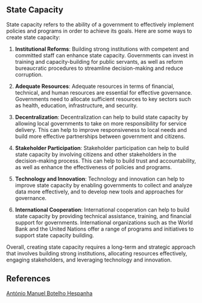 ## State Capacity

State capacity refers to the ability of a government to effectively implement policies and programs in order to achieve its goals. Here are some ways to create state capacity:

1. **Institutional Reforms**: Building strong institutions with competent and committed staff can enhance state capacity. Governments can invest in training and capacity-building for public servants, as well as reform bureaucratic procedures to streamline decision-making and reduce corruption.

2. **Adequate Resources**: Adequate resources in terms of financial, technical, and human resources are essential for effective governance. Governments need to allocate sufficient resources to key sectors such as health, education, infrastructure, and security.

3. **Decentralization**: Decentralization can help to build state capacity by allowing local governments to take on more responsibility for service delivery. This can help to improve responsiveness to local needs and build more effective partnerships between government and citizens.

4. **Stakeholder Participation**: Stakeholder participation can help to build state capacity by involving citizens and other stakeholders in the decision-making process. This can help to build trust and accountability, as well as enhance the effectiveness of policies and programs.

5. **Technology and Innovation**: Technology and innovation can help to improve state capacity by enabling governments to collect and analyze data more effectively, and to develop new tools and approaches for governance.

6. **International Cooperation**: International cooperation can help to build state capacity by providing technical assistance, training, and financial support for governments. International organizations such as the World Bank and the United Nations offer a range of programs and initiatives to support state capacity building.

Overall, creating state capacity requires a long-term and strategic approach that involves building strong institutions, allocating resources effectively, engaging stakeholders, and leveraging technology and innovation.


## References

[António Manuel Botelho Hespanha](https://es.wikipedia.org/wiki/Ant%C3%B3nio_Hespanha)